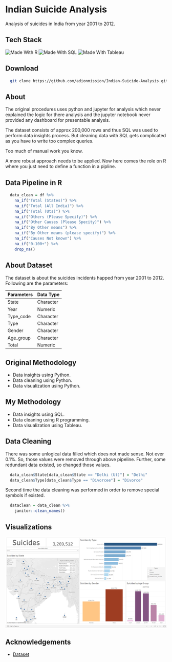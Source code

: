 # Indian Suicide Analysis

Analysis of suicides in India from year 2001 to 2012.

## Tech Stack

![Made With R](https://img.shields.io/badge/-r-165CAA?style=for-the-badge&labelColor=grey&logo=r&logoColor=white)
![Made With SQL](https://img.shields.io/badge/-postgresql-336791?style=for-the-badge&labelColor=grey&logo=postgresql&logoColor=white)
![Made With Tableau](https://img.shields.io/badge/-tableau-orange?style=for-the-badge&labelColor=grey&logo=tableau&logoColor=white)

## Download

```bash
  git clone https://github.com/adionmission/Indian-Suicide-Analysis.git
```

## About

The original procedures uses python and jupyter for analysis which never explained the logic for there analysis and the jupyter notebook never provided any dashboard for presentable analysis.

The dataset consists of approx 200,000 rows and thus SQL was used to perform data insights process. But cleaning data with SQL gets complicated as you have to write too complex queries.

Too much of manual work you know.

A more robust approach needs to be applied. Now here comes the role on R where you just need to define a function in a pipline.

## Data Pipeline in R

```r
  data_clean = df %>%
    na_if("Total (States)") %>%
    na_if("Total (All India)") %>%
    na_if("Total (Uts)") %>%
    na_if("Others (Please Specify)") %>%
    na_if("Other Causes (Please Specity)") %>%
    na_if("By Other means") %>%
    na_if("By Other means (please specify)") %>%
    na_if("Causes Not known") %>%
    na_if("0-100+") %>%
    drop_na()
```

## About Dataset

The dataset is about the suicides incidents happed from year 2001 to 2012. Following are the parameters:

| Parameters        | Data Type                                                          |
| ----------------- | ------------------------------------------------------------------ |
| State | Character |
| Year | Numeric |
| Type_code | Character |
| Type | Character |
| Gender | Character |
| Age_group | Character |
| Total | Numeric |

## Original Methodology
 - Data insights using Python.
 - Data cleaning using Python.
 - Data visualization using Python.

## My Methodology
 - Data insights using SQL.
 - Data cleaning using R programming.
 - Data visualization using Tableau.

## Data Cleaning

There was some unlogical data filled which does not made sense. Not ever 0.1%. So, those values were removed through above pipeline.
Further, some redundant data existed, so changed those values.

```r
  data_clean$State[data_clean$State == "Delhi (Ut)"] = "Delhi"
  data_clean$Type[data_clean$Type == "Divorcee"] = "Divorce"
```

Second time the data cleaning was performed in order to remove special symbols if existed.

```r
  dataclean = data_clean %>%
    janitor::clean_names()
```

## Visualizations

![Suicide Analysis](suicide_analysis.png)

## Acknowledgements

 - [Dataset](https://www.kaggle.com/datasets/rajanand/suicides-in-india)
